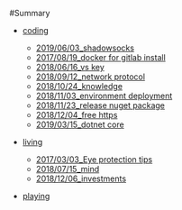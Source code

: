 #Summary
 * [coding]()
    * [2019/06/03_shadowsocks](coding/shadowsocks.md)
    * [2017/08/19_docker for gitlab install](coding/gitlab_docker.md)
    * [2018/06/16_vs key](coding/vs_key.md)
    * [2018/09/12_network protocol](coding/net_protocol.md)
    * [2018/10/24_knowledge](coding/knowledge_summary.md)
    * [2018/11/03_environment deployment](coding/siteconfig.md)
    * [2018/11/23_release nuget package](coding/release_nuget_pack.md)
    * [2018/12/04_free https](coding/free_https.md)
    * [2019/03/15_dotnet core](coding/dotnetcore.md)
    
 * [living]()
    * [2017/03/03_Eye protection tips](living/eyes_tips.md)
    * [2018/07/15_mind](living/mind.md)
    * [2018/12/06_investments](living/investments.md)
    
 * [playing]()
    